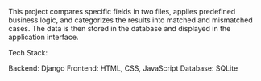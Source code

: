 This project compares specific fields in two files, applies predefined business logic, and categorizes the results into matched and mismatched cases. The data is then stored in the database and displayed in the application interface.

Tech Stack:

Backend: Django
Frontend: HTML, CSS, JavaScript
Database: SQLite
